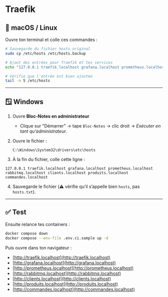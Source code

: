 # Traefik

## 🐧 macOS / Linux

Ouvre ton terminal et colle ces commandes :

```bash
# Sauvegarde du fichier hosts original
sudo cp /etc/hosts /etc/hosts.backup

# Ajout des entrées pour Traefik et tes services
echo "127.0.0.1 traefik.localhost grafana.localhost prometheus.localhost rabbitmq.localhost clients.localhost produits.localhost commandes.localhost" | sudo tee -a /etc/hosts

# Vérifie que l'entrée est bien ajoutée
tail -n 5 /etc/hosts
```

---

## 🪟 Windows

1. Ouvre **Bloc-Notes en administrateur**

   * Clique sur "Démarrer" → tape `Bloc-Notes` → clic droit → *Exécuter en tant qu’administrateur*.

2. Ouvre le fichier :

   ```
   C:\Windows\System32\drivers\etc\hosts
   ```

3. À la fin du fichier, colle cette ligne :

```
127.0.0.1 traefik.localhost grafana.localhost prometheus.localhost rabbitmq.localhost clients.localhost produits.localhost commandes.localhost
```

4. Sauvegarde le fichier (⚠️ vérifie qu’il s’appelle bien `hosts`, pas `hosts.txt`).

---

## ✅ Test

Ensuite relance tes containers :

```bash
docker compose down
docker compose --env-file .env.ci.sample up -d
```

Puis ouvre dans ton navigateur :

* [http://traefik.localhost](http://traefik.localhost)
* [http://grafana.localhost](http://grafana.localhost)
* [http://prometheus.localhost](http://prometheus.localhost)
* [http://rabbitmq.localhost](http://rabbitmq.localhost)
* [http://clients.localhost](http://clients.localhost)
* [http://produits.localhost](http://produits.localhost)
* [http://commandes.localhost](http://commandes.localhost)

